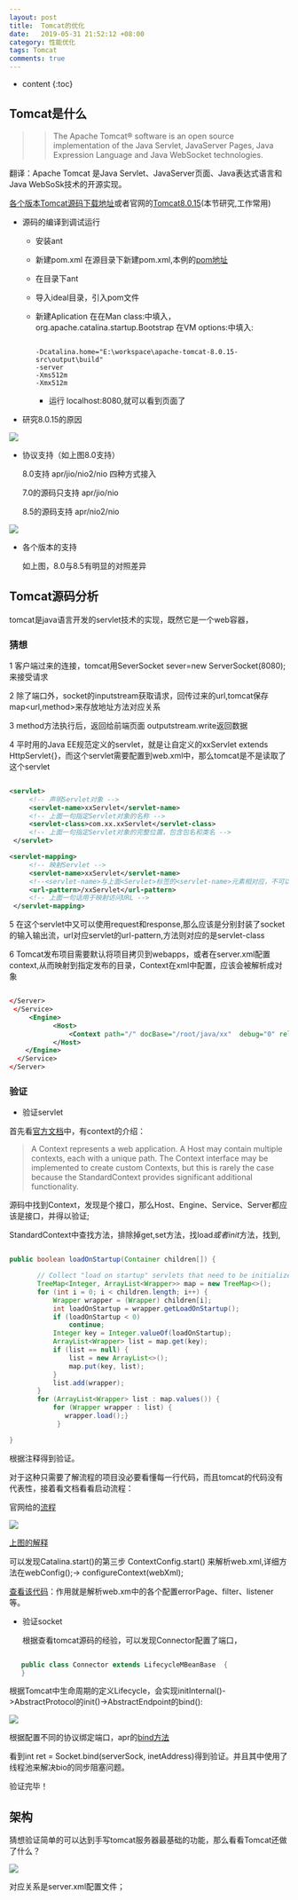 ```yaml
---
layout: post
title:  Tomcat的优化
date:   2019-05-31 21:52:12 +08:00
category: 性能优化
tags: Tomcat
comments: true
---
```


* content
{:toc}























## Tomcat是什么

>>The Apache Tomcat® software is an open source implementation of the Java Servlet, JavaServer Pages, Java Expression Language and Java WebSocket technologies.

翻译：Apache Tomcat 是Java Servlet、JavaServer页面、Java表达式语言和Java WebSoSk技术的开源实现。

[各个版本Tomcat源码下载地址](https://archive.apache.org/dist/tomcat/)或者官网的[Tomcat8.0.15](https://archive.apache.org/dist/tomcat/tomcat-8/v8.0.15/src/)(本节研究,工作常用)

- 源码的编译到调试运行
  - 安装ant
  - 新建pom.xml
    在源目录下新建pom.xml,本例的[pom地址](https://raw.githubusercontent.com/qiuyadongsite/qiuyadongsite.github.io/master/_posts/files/tomcat-8.0.15-pom.xml)
  - 在目录下ant
  - 导入ideal目录，引入pom文件
  - 新建Aplication
      在在Man class:中填入，org.apache.catalina.startup.Bootstrap
      在VM options:中填入:

      ```

      -Dcatalina.home="E:\workspace\apache-tomcat-8.0.15-src\output\build"
      -server
      -Xms512m
      -Xmx512m

      ```

      - 运行 localhost:8080,就可以看到页面了

- 研究8.0.15的原因

![](https://raw.githubusercontent.com/qiuyadongsite/qiuyadongsite.github.io/master/_posts/images/tomcat001.png)

  - 协议支持（如上图8.0支持）

     8.0支持 apr/jio/nio2/nio 四种方式接入

     7.0的源码只支持 apr/jio/nio  

     8.5的源码支持 apr/nio2/nio

![](https://raw.githubusercontent.com/qiuyadongsite/qiuyadongsite.github.io/master/_posts/images/tomcat002.png)

  - 各个版本的支持

    如上图，8.0与8.5有明显的对照差异

## Tomcat源码分析

tomcat是java语言开发的servlet技术的实现，既然它是一个web容器，

### 猜想

1 客户端过来的连接，tomcat用SeverSocket sever=new ServerSocket(8080);来接受请求

2 除了端口外，socket的inputstream获取请求，回传过来的url,tomcat保存map<url,method>来存放地址方法对应关系

3 method方法执行后，返回给前端页面  outputstream.write返回数据

4 平时用的Java EE规范定义的servlet，就是让自定义的xxServlet extends HttpServlet{}，而这个servlet需要配置到web.xml中，那么tomcat是不是读取了这个servlet

  ```xml

  <servlet>
       <!-- 声明Servlet对象 -->
       <servlet-name>xxServlet</servlet-name>
       <!-- 上面一句指定Servlet对象的名称 -->
       <servlet-class>com.xx.xxServlet</servlet-class>
       <!-- 上面一句指定Servlet对象的完整位置，包含包名和类名 -->
   </servlet>

  <servlet-mapping>
       <!-- 映射Servlet -->
       <servlet-name>xxServlet</servlet-name>
       <!--<servlet-name>与上面<Servlet>标签的<servlet-name>元素相对应，不可以随便起名  -->
       <url-pattern>/xxServlet</url-pattern>
       <!-- 上面一句话用于映射访问URL -->
   </servlet-mapping>

  ```

5 在这个servlet中又可以使用request和response,那么应该是分别封装了socket的输入输出流，url对应servlet的url-pattern,方法则对应的是servlet-class

6 Tomcat发布项目需要默认将项目拷贝到webapps，或者在server.xml配置context,从而映射到指定发布的目录，Context在xml中配置，应该会被解析成对象

```xml

</Server>
 </Service>
     <Engine>
           <Host>
               <Context path="/" docBase="/root/java/xx"  debug="0" reloadable="true"></Context>
           </Host>
    </Engine>
  </Service>
</Server>

```




### 验证

- 验证servlet

首先看[官方文档](http://tomcat.apache.org/tomcat-8.0-doc/architecture/overview.html)中，有context的介绍：

>A Context represents a web application. A Host may contain multiple contexts, each with a unique path. The Context interface may be implemented to create custom Contexts, but this is rarely the case because the StandardContext provides significant additional functionality.

源码中找到Context，发现是个接口，那么Host、Engine、Service、Server都应该是接口，并得以验证;

StandardContext中查找方法，排除掉get,set方法，找load*或者init*方法，找到,

```java

public boolean loadOnStartup(Container children[]) {

       // Collect "load on startup" servlets that need to be initialized
       TreeMap<Integer, ArrayList<Wrapper>> map = new TreeMap<>();
       for (int i = 0; i < children.length; i++) {
           Wrapper wrapper = (Wrapper) children[i];
           int loadOnStartup = wrapper.getLoadOnStartup();
           if (loadOnStartup < 0)
               continue;
           Integer key = Integer.valueOf(loadOnStartup);
           ArrayList<Wrapper> list = map.get(key);
           if (list == null) {
               list = new ArrayList<>();
               map.put(key, list);
           }
           list.add(wrapper);
       }
       for (ArrayList<Wrapper> list : map.values()) {
           for (Wrapper wrapper : list) {
              wrapper.load();}
            }

}

```

根据注释得到验证。

对于这种只需要了解流程的项目没必要看懂每一行代码，而且tomcat的代码没有代表性，接着看文档看看启动流程：

官网给的[流程](http://tomcat.apache.org/tomcat-8.0-doc/architecture/startup/serverStartup.pdf)

![](https://raw.githubusercontent.com/qiuyadongsite/qiuyadongsite.github.io/master/_posts/images/tomcat011.png)

[上图的解释](http://tomcat.apache.org/tomcat-8.0-doc/architecture/startup/serverStartup.txt)

可以发现Catalina.start()的第三步 ContextConfig.start() 来解析web.xml,详细方法在webConfig();-> configureContext(webXml);

[查看该代码](https://raw.githubusercontent.com/qiuyadongsite/qiuyadongsite.github.io/master/_posts/files/configureContext.java)：作用就是解析web.xm中的各个配置errorPage、filter、listener等。

- 验证socket

   根据查看tomcat源码的经验，可以发现Connector配置了端口，

```java

   public class Connector extends LifecycleMBeanBase  {
   }
```

根据Tomcat中生命周期的定义Lifecycle，会实现initInternal()->AbstractProtocol的init()->AbstractEndpoint的bind():

![](https://raw.githubusercontent.com/qiuyadongsite/qiuyadongsite.github.io/master/_posts/images/tomcat012.png)

根据配置不同的协议绑定端口，apr的[bind方法](https://raw.githubusercontent.com/qiuyadongsite/qiuyadongsite.github.io/master/_posts/files/apr.java)

看到int ret = Socket.bind(serverSock, inetAddress)得到验证。并且其中使用了线程池来解决bio的同步阻塞问题。

验证完毕！

## 架构

猜想验证简单的可以达到手写tomcat服务器最基础的功能，那么看看Tomcat还做了什么？

![](https://raw.githubusercontent.com/qiuyadongsite/qiuyadongsite.github.io/master/_posts/images/tomcat013.png)

对应关系是server.xml配置文件；
